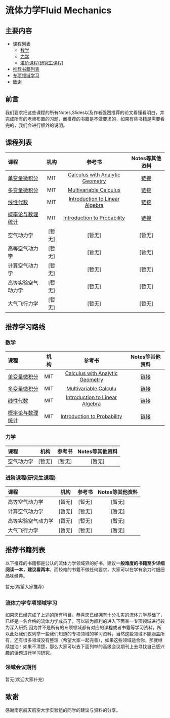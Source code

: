 # 流体力学Fluid Mechanics 
 
 ## 主要内容 
 * [课程列表](#curriculum) 
     * [数学](#1.0)
     * [力学](#2.0)
     * [进阶课程(研究生课程)](#3.0)
 * [推荐书籍列表](#booklists)
 * [专项领域学习](#special_learning) 
 * [致谢](#many_thanks) 
 ## <h2 id="preparation">前言</h2> 
 我们要求把这些课程的所有Notes,Slides以及作者强烈推荐的论文看懂看明白，并完成所有的老师布置的习题，而推荐的书籍是不做要求的，如果有些书籍是需要看完的，我们会进行额外的说明。
 ## <h2 id="curriculum">课程列表</h2> 
 课程 | 机构 | 参考书 | Notes等其他资料 
 :-- | :--: | :--: | :--:
 [单变量微积分](http://open.163.com/movie/2006/8/M/L/M6GLI5A07_M6GLJH1ML.html)|MIT| [Calculus with Analytic Geometry](https://www.amazon.com/exec/obidos/ASIN/0070576424/ref=nosim/mitopencourse-20)|[链接](https://ocw.mit.edu/courses/mathematics/18-01-single-variable-calculus-fall-2006/)
 [多变量微积分](http://open.163.com/special/opencourse/multivariable.html)|MIT| [Multivariable Calculus](https://www.amazon.com/exec/obidos/ASIN/0130339679/ref=nosim/mitopencourse-20)|[链接](https://ocw.mit.edu/courses/mathematics/18-02-multivariable-calculus-fall-2007/)
 [线性代数](http://open.163.com/special/opencourse/daishu.html)|MIT| [Introduction to Linear Algebra](http://math.mit.edu/~gs/linearalgebra/)|[链接](https://ocw.mit.edu/courses/mathematics/18-06-linear-algebra-spring-2010/study-materials/)
 [概率论与数理统计](https://www.youtube.com/watch?v=j9WZyLZCBzs&list=PLQ3khvAsNhargDx0dG1cQXOrA2u3JsFKc)|MIT| [Introduction to Probability](https://www.amazon.com/exec/obidos/ASIN/188652923X/ref=nosim/mitopencourse-20)|[链接](https://ocw.mit.edu/courses/electrical-engineering-and-computer-science/6-041-probabilistic-systems-analysis-and-applied-probability-fall-2010/tutorials/)
 空气动力学| [暂无] |[暂无] |[暂无]
 高等空气动力学| [暂无] |[暂无] |[暂无]
 计算空气动力学| [暂无] |[暂无] |[暂无]
 高等实验空气动力学| [暂无] |[暂无] |[暂无]
 大气飞行力学| [暂无] |[暂无] |[暂无]
 
 ## <h2 id="learning_route">推荐学习路线</h2> 
 ### <h3 id="1.0">数学</h3> 
 课程 | 机构 | 参考书 | Notes等其他资料 
 :-- | :--: | :--: | :--: 
 [单变量微积分](http://open.163.com/movie/2006/8/M/L/M6GLI5A07_M6GLJH1ML.html)|MIT| [Calculus with Analytic Geometry](https://www.amazon.com/exec/obidos/ASIN/0070576424/ref=nosim/mitopencourse-20)|[链接](N)
 [多变量微积分](http://open.163.com/special/opencourse/multivariable.html)|MIT| [Multivariable Calculu](https://www.amazon.com/exec/obidos/ASIN/0130339679/ref=nosim/mitopencourse-20)|[链接](https://ocw.mit.edu/courses/mathematics/18-02-multivariable-calculus-fall-2007/)
 [线性代数](http://open.163.com/special/opencourse/daishu.html)|MIT| [Introduction to Linear Algebra](http://math.mit.edu/~gs/linearalgebra/)|[链接](https://ocw.mit.edu/courses/mathematics/18-06-linear-algebra-spring-2010/study-materials/)
 [概率论与数理统计](https://www.youtube.com/watch?v=j9WZyLZCBzs&list=PLQ3khvAsNhargDx0dG1cQXOrA2u3JsFKc)|MIT| [Introduction to Probability](https://www.amazon.com/exec/obidos/ASIN/188652923X/ref=nosim/mitopencourse-20)|[链接](https://ocw.mit.edu/courses/electrical-engineering-and-computer-science/6-041-probabilistic-systems-analysis-and-applied-probability-fall-2010/tutorials/)
 
 ### <h3 id="2.0">力学</h3> 
 课程 | 机构 | 参考书 | Notes等其他资料 
 :-- | :--: | :--: | :--: 
 空气动力学| [暂无] |[暂无] |[暂无]
 
 ### <h3 id="3.0">进阶课程(研究生课程)</h3> 
 课程 | 机构 | 参考书 | Notes等其他资料 
 :-- | :--: | :--: | :--: 
 高等空气动力学| [暂无] |[暂无] |[暂无]
 计算空气动力学| [暂无] |[暂无] |[暂无]
 高等实验空气动力学| [暂无] |[暂无] |[暂无]
 大气飞行力学| [暂无] |[暂无] |[暂无]
 
 ## <h2 id="booklists">推荐书籍列表</h2> 
  以下推荐的书籍都是公认的流体力学领域界的好书，建议**一般难度的书籍至少详细阅读一本，建议看两本**，而较难的书籍不做任何要求，大家可以在学有余力时细细品味经典。
 
 暂无(希望大家推荐) 
 
 ## <h3 id="special_learning">流体力学专项领域学习</h3> 
 如果您已经完成了上述的所有科目，恭喜您已经拥有十分扎实的流体力学基础了，已经是一名合格的流体力学成员了，可以较为顺利的进入下面某一专项领域进行较为深入研究,因为并不是所有的专项领域都有对应的课程或者书籍等学习资料，所以此处我们仅列举一些我们知道的专项领域的学习资料，当然这些领域不能涵盖所有，还有很多领域没有整理（希望大家一起完善），如果这些领域适合你，那就继续加油！如果不清楚，那么大家可以去下面列举的高级会议期刊上去寻找自己感兴趣的话题进行学习研究。
 
 ### <h3 id="special_learning_data">领域会议期刊</h3> 
 暂无(欢迎大家补充) 
 
 ## <h2 id="many_thanks">致谢</h2> 
 感谢南京航天航空大学实验组的同学的建议与资料的分享。
 
